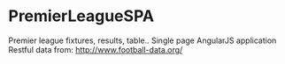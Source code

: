# PremierLeagueSPA
Premier league fixtures, results, table.. Single page AngularJS application <br>
Restful data from:
http://www.football-data.org/

